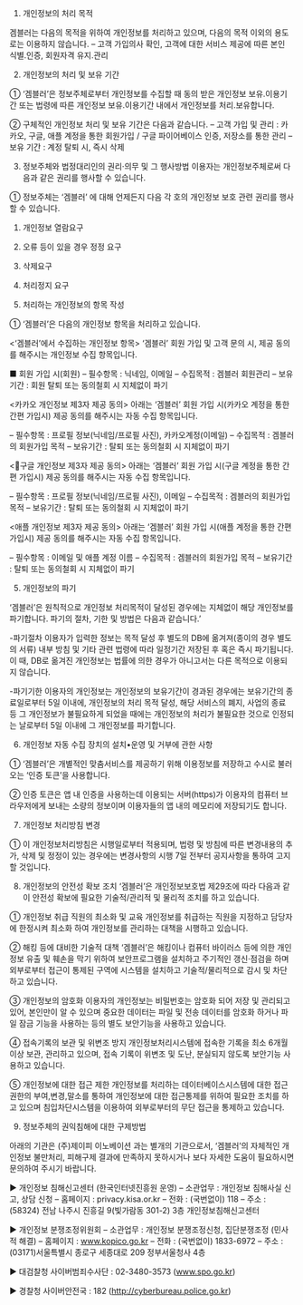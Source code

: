 1. 개인정보의 처리 목적

겜블러는 다음의 목적을 위하여 개인정보를 처리하고 있으며, 다음의 목적 이외의 용도로는 이용하지 않습니다.
– 고객 가입의사 확인, 고객에 대한 서비스 제공에 따른 본인 식별.인증, 회원자격 유지.관리 

2. 개인정보의 처리 및 보유 기간

① ‘겜블러’은 정보주체로부터 개인정보를 수집할 때 동의 받은 개인정보 보유․이용기간 또는 법령에 따른 개인정보 보유․이용기간 내에서 개인정보를 처리․보유합니다.

② 구체적인 개인정보 처리 및 보유 기간은 다음과 같습니다.
– 고객 가입 및 관리 : 카카오, 구글, 애플 계정을 통한 회원가입 / 구글 파이어베이스 인증, 저장소를 통한 관리
– 보유 기간 : 계정 탈퇴 시, 즉시 삭제

3. 정보주체와 법정대리인의 권리·의무 및 그 행사방법 이용자는 개인정보주체로써 다음과 같은 권리를 행사할 수 있습니다.

① 정보주체는 ‘겜블러’ 에 대해 언제든지 다음 각 호의 개인정보 보호 관련 권리를 행사할 수 있습니다.
1. 개인정보 열람요구
2. 오류 등이 있을 경우 정정 요구
3. 삭제요구
4. 처리정지 요구

4. 처리하는 개인정보의 항목 작성

① ‘겜블러’은 다음의 개인정보 항목을 처리하고 있습니다.

<‘겜블러’에서 수집하는 개인정보 항목>
‘겜블러’ 회원 가입 및 고객 문의 시, 제공 동의를 해주시는 개인정보 수집 항목입니다.

■ 회원 가입 시(회원)
– 필수항목 : 닉네임, 이메일
– 수집목적 : 겜블러 회원관리
– 보유기간 : 회원 탈퇴 또는 동의철회 시 지체없이 파기

<카카오 개인정보 제3자 제공 동의>
아래는 ‘겜블러’ 회원 가입 시(카카오 계정을 통한 간편 가입시) 제공 동의를 해주시는 자동 수집 항목입니다.

– 필수항목 : 프로필 정보(닉네임/프로필 사진), 카카오계정(이메일)
– 수집목적 : 겜블러의 회원가입 목적
– 보유기간 : 탈퇴 또는 동의철회 시 지체없이 파기

<구글 개인정보 제3자 제공 동의>
아래는 ‘겜블러’ 회원 가입 시(구글 계정을 통한 간편 가입시) 제공 동의를 해주시는 자동 수집 항목입니다.

– 필수항목 : 프로필 정보(닉네임/프로필 사진), 이메일
– 수집목적 : 겜블러의 회원가입 목적
– 보유기간 : 탈퇴 또는 동의철회 시 지체없이 파기

<애플 개인정보 제3자 제공 동의>
아래는 ‘겜블러’ 회원 가입 시(애플 계정을 통한 간편 가입시) 제공 동의를 해주시는 자동 수집 항목입니다.

– 필수항목 : 이메일 및 애플 계정 이름
– 수집목적 : 겜블러의 회원가입 목적
– 보유기간 : 탈퇴 또는 동의철회 시 지체없이 파기

5. 개인정보의 파기

‘겜블러’은 원칙적으로 개인정보 처리목적이 달성된 경우에는 지체없이 해당 개인정보를 파기합니다. 파기의 절차, 기한 및 방법은 다음과 같습니다.’

-파기절차
이용자가 입력한 정보는 목적 달성 후 별도의 DB에 옮겨져(종이의 경우 별도의 서류) 내부 방침 및 기타 관련 법령에 따라 일정기간 저장된 후 혹은 즉시 파기됩니다. 이 때, DB로 옮겨진 개인정보는 법률에 의한 경우가 아니고서는 다른 목적으로 이용되지 않습니다.

-파기기한
이용자의 개인정보는 개인정보의 보유기간이 경과된 경우에는 보유기간의 종료일로부터 5일 이내에, 개인정보의 처리 목적 달성, 해당 서비스의 폐지, 사업의 종료 등 그 개인정보가 불필요하게 되었을 때에는 개인정보의 처리가 불필요한 것으로 인정되는 날로부터 5일 이내에 그 개인정보를 파기합니다.

6. 개인정보 자동 수집 장치의 설치•운영 및 거부에 관한 사항

① ‘겜블러’은 개별적인 맞춤서비스를 제공하기 위해 이용정보를 저장하고 수시로 불러오는 ‘인증 토큰’을 사용합니다.

② 인증 토큰은 앱 내 인증을 사용하는데 이용되는 서버(https)가 이용자의 컴퓨터 브라우저에게 보내는 소량의 정보이며 이용자들의 앱 내의 메모리에 저장되기도 합니다.

7. 개인정보 처리방침 변경

① 이 개인정보처리방침은 시행일로부터 적용되며, 법령 및 방침에 따른 변경내용의 추가, 삭제 및 정정이 있는 경우에는 변경사항의 시행 7일 전부터 공지사항을 통하여 고지할 것입니다.

8. 개인정보의 안전성 확보 조치 
‘겜블러’은 개인정보보호법 제29조에 따라 다음과 같이 안전성 확보에 필요한 기술적/관리적 및 물리적 조치를 하고 있습니다.

① 개인정보 취급 직원의 최소화 및 교육
개인정보를 취급하는 직원을 지정하고 담당자에 한정시켜 최소화 하여 개인정보를 관리하는 대책을 시행하고 있습니다.

② 해킹 등에 대비한 기술적 대책
‘겜블러’은 해킹이나 컴퓨터 바이러스 등에 의한 개인정보 유출 및 훼손을 막기 위하여 보안프로그램을 설치하고 주기적인 갱신·점검을 하며 외부로부터 접근이 통제된 구역에 시스템을 설치하고 기술적/물리적으로 감시 및 차단하고 있습니다.

③ 개인정보의 암호화
이용자의 개인정보는 비밀번호는 암호화 되어 저장 및 관리되고 있어, 본인만이 알 수 있으며 중요한 데이터는 파일 및 전송 데이터를 암호화 하거나 파일 잠금 기능을 사용하는 등의 별도 보안기능을 사용하고 있습니다.

④ 접속기록의 보관 및 위변조 방지
개인정보처리시스템에 접속한 기록을 최소 6개월 이상 보관, 관리하고 있으며, 접속 기록이 위변조 및 도난, 분실되지 않도록 보안기능 사용하고 있습니다.

⑤ 개인정보에 대한 접근 제한
개인정보를 처리하는 데이터베이스시스템에 대한 접근권한의 부여,변경,말소를 통하여 개인정보에 대한 접근통제를 위하여 필요한 조치를 하고 있으며 침입차단시스템을 이용하여 외부로부터의 무단 접근을 통제하고 있습니다.


9. 정보주체의 권익침해에 대한 구제방법

아래의 기관은 (주)제이피 이노베이션 과는 별개의 기관으로서, ‘겜블러’의 자체적인 개인정보 불만처리, 피해구제 결과에 만족하지 못하시거나 보다 자세한 도움이 필요하시면 문의하여 주시기 바랍니다.

▶ 개인정보 침해신고센터 (한국인터넷진흥원 운영)
– 소관업무 : 개인정보 침해사실 신고, 상담 신청
– 홈페이지 : privacy.kisa.or.kr
– 전화 : (국번없이) 118
– 주소 : (58324) 전남 나주시 진흥길 9(빛가람동 301-2) 3층 개인정보침해신고센터


▶ 개인정보 분쟁조정위원회
– 소관업무 : 개인정보 분쟁조정신청, 집단분쟁조정 (민사적 해결)
– 홈페이지 : www.kopico.go.kr
– 전화 : (국번없이) 1833-6972
– 주소 : (03171)서울특별시 종로구 세종대로 209 정부서울청사 4층

▶ 대검찰청 사이버범죄수사단 : 02-3480-3573 (www.spo.go.kr)

▶ 경찰청 사이버안전국 : 182 (http://cyberbureau.police.go.kr)
